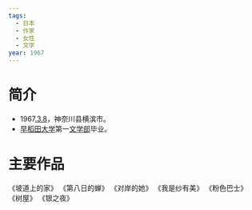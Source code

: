 ```yaml
---
tags:
  - 日本
  - 作家
  - 女性
  - 文学
year: 1967
---
```

# 简介

- 1967[.3.8](2024-03-08.md)，神奈川县横滨市。
- [早稻田大学](早稻田大学.md)第一[文学部](文学部.md)毕业。
# 主要作品

《坡道上的家》
《第八日的蝉》
《对岸的她》
《我是纱有美》
《粉色巴士》
《树屋》
《银之夜》
